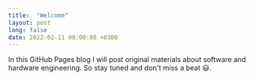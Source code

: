 ```yaml
---
title:  "Welcome"
layout: post
long: false
date: 2022-02-11 00:00:00 +0300
---
```


In this GitHub Pages blog I will post original materials about software and hardware engineering. So stay tuned and don't miss a beat 😃.